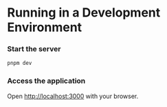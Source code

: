# Running in a Development Environment

### Start the server

```bash
pnpm dev
```

### Access the application

Open [http://localhost:3000](http://localhost:3000) with your browser.
